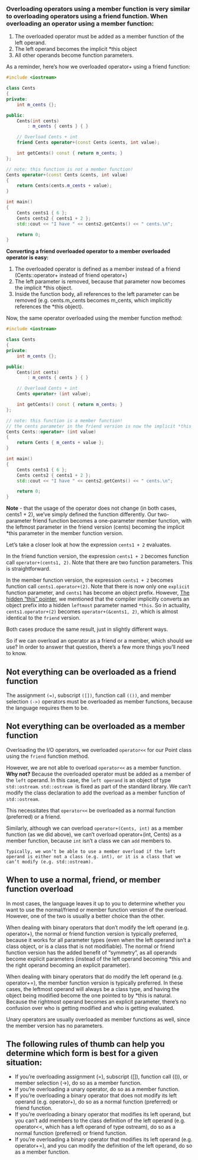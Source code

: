 
### Overloading operators using a member function is very similar to overloading operators using a friend function. When overloading an operator using a member function:

1. The overloaded operator must be added as a member function of the left operand.
2. The left operand becomes the implicit *this object
3. All other operands become function parameters.

As a reminder, here’s how we overloaded operator+ using a friend function:

```cpp
#include <iostream>

class Cents
{
private:
    int m_cents {};

public:
    Cents(int cents)
        : m_cents { cents } { }

    // Overload Cents + int
    friend Cents operator+(const Cents &cents, int value);

    int getCents() const { return m_cents; }
};

// note: this function is not a member function!
Cents operator+(const Cents &cents, int value)
{
    return Cents(cents.m_cents + value);
}

int main()
{
	Cents cents1 { 6 };
	Cents cents2 { cents1 + 2 };
	std::cout << "I have " << cents2.getCents() << " cents.\n";

	return 0;
}
```

****Converting a friend overloaded operator to a member overloaded operator is easy:****

1. The overloaded operator is defined as a member instead of a friend (Cents::operator+ instead of friend operator+)
2. The left parameter is removed, because that parameter now becomes the implicit *this object.
3. Inside the function body, all references to the left parameter can be removed (e.g. cents.m_cents becomes m_cents, which implicitly references the *this object).

Now, the same operator overloaded using the member function method:

```cpp
#include <iostream>

class Cents
{
private:
    int m_cents {};

public:
    Cents(int cents)
        : m_cents { cents } { }

    // Overload Cents + int
    Cents operator+ (int value);

    int getCents() const { return m_cents; }
};

// note: this function is a member function!
// the cents parameter in the friend version is now the implicit *this parameter
Cents Cents::operator+ (int value)
{
    return Cents { m_cents + value };
}

int main()
{
	Cents cents1 { 6 };
	Cents cents2 { cents1 + 2 };
	std::cout << "I have " << cents2.getCents() << " cents.\n";

	return 0;
}
```

**Note** - that the usage of the operator does not change (in both cases, cents1 + 2), we’ve simply defined the function differently. Our two-parameter friend function becomes a
one-parameter member function, with the leftmost parameter in the friend version (cents) becoming the implicit *this parameter in the member function version.

Let’s take a closer look at how the expression `cents1 + 2` evaluates.

In the friend function version, the expression `cents1 + 2` becomes function call `operator+(cents1, 2)`. Note that there are two function parameters. This is straightforward.

In the member function version, the expression `cents1 + 2` becomes function call `cents1.operator+(2)`. Note that there is now only one `explicit` function parameter, and `cents1` has become
an object prefix. However, [The hidden “this” pointer](https://www.learncpp.com/cpp-tutorial/the-hidden-this-pointer/), we mentioned that the compiler implicitly converts an object prefix
into a hidden `leftmost` parameter named `*this`. So in actuality, `cents1.operator+(2)` becomes `operator+(&cents1, 2)`, which is almost identical to the `friend` version.

Both cases produce the same result, just in slightly different ways.

So if we can overload an operator as a friend or a member, which should we use? In order to answer that question, there’s a few more things you’ll need to know.

## Not everything can be overloaded as a friend function

The assignment `(=)`, subscript `([])`, function call `(())`, and member selection `(->)` operators must be overloaded as member functions, because the language requires them to be.

## Not everything can be overloaded as a member function

Overloading the I/O operators, we overloaded `operator<<` for our Point class using the `friend` function method.


However, we are not able to overload `operator<<` as a member function. **Why not?** Because the overloaded operator must be added as a member of the `left` operand. In this case,
the `left operand` is an object of type `std::ostream`. `std::ostream `is fixed as part of the standard library. We can’t modify the class declaration to add the overload as a member function 
of `std::ostream`.

This necessitates that `operator<<` be overloaded as a normal function (preferred) or a friend.

Similarly, although we can overload `operator+(Cents, int)` as a member function (as we did above), we can’t overload operator+(int, Cents) as a member function, because `int` isn’t a class
we can `add` members to.


`Typically, we won’t be able to use a member overload if the left operand is either not a class (e.g. int), or it is a class that we can’t modify (e.g. std::ostream).`

## When to use a normal, friend, or member function overload

In most cases, the language leaves it up to you to determine whether you want to use the normal/friend or member function version of the overload. However, one of the two is usually a better 
choice than the other.

When dealing with binary operators that don’t modify the left operand (e.g. operator+), the normal or friend function version is typically preferred, because it works for all parameter types
(even when the left operand isn’t a class object, or is a class that is not modifiable). The normal or friend function version has the added benefit of “symmetry”, as all operands become 
explicit parameters (instead of the left operand becoming *this and the right operand becoming an explicit parameter).

When dealing with binary operators that do modify the left operand (e.g. operator+=), the member function version is typically preferred. In these cases, the leftmost operand will always
be a class type, and having the object being modified become the one pointed to by *this is natural. Because the rightmost operand becomes an explicit parameter, there’s no confusion over 
who is getting modified and who is getting evaluated.

Unary operators are usually overloaded as member functions as well, since the member version has no parameters.


## The following rules of thumb can help you determine which form is best for a given situation:

- If you’re overloading assignment (=), subscript ([]), function call (()), or member selection (->), do so as a member function.
- If you’re overloading a unary operator, do so as a member function.
- If you’re overloading a binary operator that does not modify its left operand (e.g. operator+), do so as a normal function (preferred) or friend function.
- If you’re overloading a binary operator that modifies its left operand, but you can’t add members to the class definition of the left operand (e.g. operator<<, which has a left operand of 
  type ostream), do so as a normal function (preferred) or friend function.
- If you’re overloading a binary operator that modifies its left operand (e.g. operator+=), and you can modify the definition of the left operand, do so as a member function.

